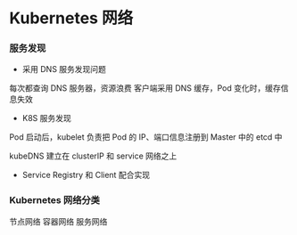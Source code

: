 # Kubernetes 网络


### 服务发现

* 采用 DNS 服务发现问题

每次都查询 DNS 服务器，资源浪费
客户端采用 DNS 缓存，Pod 变化时，缓存信息失效


* K8S 服务发现

Pod 启动后，kubelet 负责把 Pod 的 IP、端口信息注册到 Master 中的 etcd 中

kubeDNS 建立在 clusterIP 和 service 网络之上


* Service Registry 和 Client 配合实现


### Kubernetes 网络分类

节点网络
容器网络
服务网络
